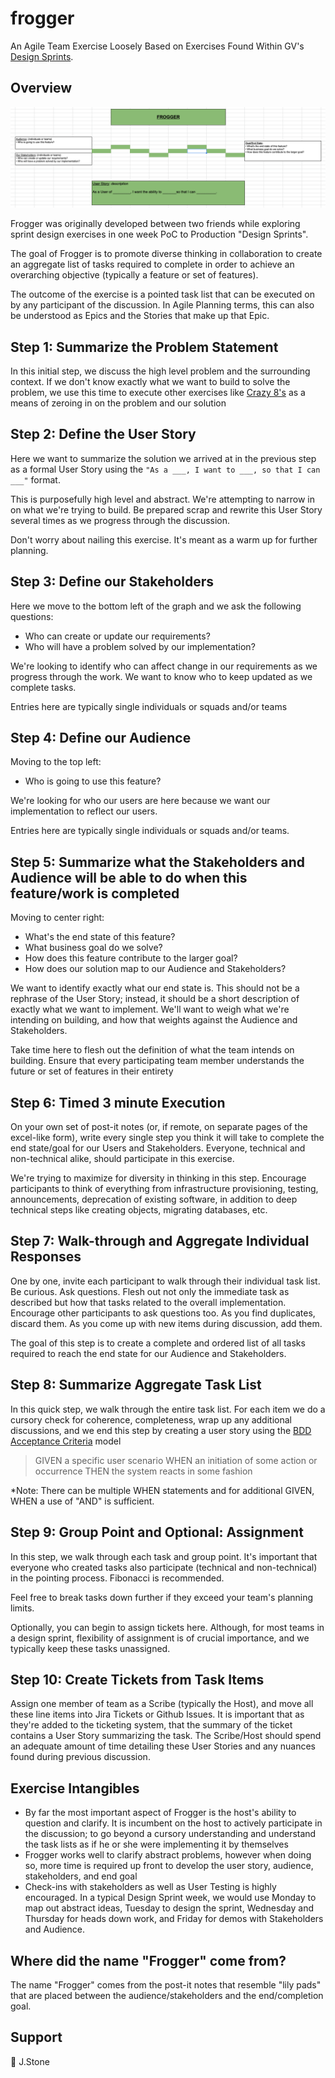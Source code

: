 # frogger

An Agile Team Exercise Loosely Based on Exercises Found Within GV's [Design
 Sprints](https://www.gv.com/sprint/).

## Overview

![Google Sheets version of Frogger](images/google-sheets-frogger.png)

Frogger was originally developed between two friends while exploring sprint
 design exercises in one week PoC to Production "Design Sprints".

The goal of Frogger is to promote diverse thinking in collaboration to create an
aggregate list of tasks required to complete in order to achieve an overarching
objective (typically a feature or set of features).

The outcome of the exercise is a pointed task list that can be executed on by
any participant of the discussion. In Agile Planning terms, this can also be
understood as Epics and the Stories that make up that Epic.

## Step 1: Summarize the Problem Statement

In this initial step, we discuss the high level problem and the surrounding
context. If we don't know exactly what we want to build to solve the problem, we
use this time to execute other exercises like [Crazy
8's](https://miro.com/templates/crazy-eights/) as a means of zeroing in on the
problem and our solution

## Step 2: Define the User Story

Here we want to summarize the solution we arrived at in the previous step as a
formal User Story using the `"As a ___, I want to ___, so that I can ___"`
format.

This is purposefully high level and abstract. We're attempting to narrow in on
what we're trying to build. Be prepared scrap and rewrite this User Story
several times as we progress through the discussion.

Don't worry about nailing this exercise. It's meant as a warm up for further
planning.

## Step 3: Define our Stakeholders

Here we move to the bottom left of the graph and we ask the following questions:

- Who can create or update our requirements?
- Who will have a problem solved by our implementation?

We're looking to identify who can affect change in our requirements as we
progress through the work. We want to know who to keep updated as we complete
tasks.

Entries here are typically single individuals or squads and/or teams

## Step 4: Define our Audience

Moving to the top left:

- Who is going to use this feature?

We're looking for who our users are here because we want our implementation to
reflect our users.

Entries here are typically single individuals or squads and/or teams.

## Step 5: Summarize what the Stakeholders and Audience will be able to do when this feature/work is completed

Moving to center right:

- What's the end state of this feature?
- What business goal do we solve?
- How does this feature contribute to the larger goal?
- How does our solution map to our Audience and Stakeholders?

We want to identify exactly what our end state is. This should not be a rephrase
of the User Story; instead, it should be a short description of exactly what we
want to implement. We'll want to weigh what we're intending on building, and how
that weights against the Audience and Stakeholders.

Take time here to flesh out the definition of what the team intends on building.
Ensure that every participating team member understands the future or set of
features in their entirety

## Step 6: Timed 3 minute Execution

On your own set of post-it notes (or, if remote, on separate pages of the
excel-like form), write every single step you think it will take to complete the
end state/goal for our Users and Stakeholders. Everyone, technical and
non-technical alike, should participate in this exercise.

We're trying to maximize for diversity in thinking in this step. Encourage
participants to think of everything from infrastructure provisioning, testing,
announcements, deprecation of existing software, in addition to deep technical
steps like creating objects, migrating databases, etc.

## Step 7: Walk-through and Aggregate Individual Responses

One by one, invite each participant to walk through their individual task list.
 Be curious. Ask questions. Flesh out not only the immediate task as described
 but how that tasks related to the overall implementation. Encourage other
 participants to ask questions too. As you find duplicates, discard them. As you
 come up with new items during discussion, add them.

The goal of this step is to create a complete and ordered list of all tasks
required to reach the end state for our Audience and Stakeholders.

## Step 8: Summarize Aggregate Task List

In this quick step, we walk through the entire task list. For each item we do a
cursory check for coherence, completeness, wrap up any additional discussions,
and we end this step by creating a user story using the [BDD Acceptance
Criteria](https://en.wikipedia.org/wiki/Behavior-driven_development) model

> GIVEN a specific user scenario WHEN an initiation of some action or occurrence
> THEN the system reacts in some fashion

*Note: There can be multiple WHEN statements and for additional GIVEN, WHEN a
use of "AND" is sufficient.

## Step 9: Group Point and Optional: Assignment

In this step, we walk through each task and group point. It's important that
everyone who created tasks also participate (technical and non-technical) in the
pointing process. Fibonacci is recommended.

Feel free to break tasks down further if they exceed your team's planning
limits.

Optionally, you can begin to assign tickets here. Although, for most teams in a
design sprint, flexibility of assignment is of crucial importance, and we
typically keep these tasks unassigned.

## Step 10: Create Tickets from Task Items

Assign one member of team as a Scribe (typically the Host), and move all these
line items into Jira Tickets or Github Issues. It is important that as they're
added to the ticketing system, that the summary of the ticket contains a User
Story summarizing the task. The Scribe/Host should spend an adequate amount of
time detailing these User Stories and any nuances found during previous
discussion.

## Exercise Intangibles

- By far the most important aspect of Frogger is the host's ability to question
  and clarify. It is incumbent on the host to actively participate in the
  discussion; to go beyond a cursory understanding and understand the task lists
  as if he or she were implementing it by themselves
- Frogger works well to clarify abstract problems, however when doing so, more
  time is required up front to develop the user story, audience, stakeholders,
  and end goal
- Check-ins with stakeholders as well as User Testing is highly encouraged. In a
  typical Design Sprint week, we would use Monday to map out abstract ideas,
  Tuesday to design the sprint, Wednesday and Thursday for heads down work, and
  Friday for demos with Stakeholders and Audience.

## Where did the name "Frogger" come from?

The name "Frogger" comes from the post-it notes that resemble "lily pads" that
are placed between the audience/stakeholders and the end/completion goal.

## Support

💎  J.Stone
